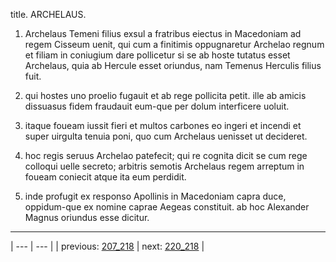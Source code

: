 title. ARCHELAUS.



1. Archelaus Temeni filius exsul a fratribus eiectus in Macedoniam ad regem Cisseum uenit, qui cum a finitimis oppugnaretur Archelao regnum et filiam in coniugium dare pollicetur si se ab hoste tutatus esset Archelaus, quia ab Hercule esset oriundus, nam Temenus Herculis filius fuit.



2. qui hostes uno proelio fugauit et ab rege pollicita petit. ille ab amicis dissuasus fidem fraudauit eum-que per dolum interficere uoluit.



3. itaque foueam iussit fieri et multos carbones eo ingeri et incendi et super uirgulta tenuia poni, quo cum Archelaus uenisset ut decideret.



4. hoc regis seruus Archelao patefecit; qui re cognita dicit se cum rege colloqui uelle secreto; arbitris semotis Archelaus regem arreptum in foueam coniecit atque ita eum perdidit.



5. inde profugit ex responso Apollinis in Macedoniam capra duce, oppidum-que ex nomine caprae Aegeas constituit. ab hoc Alexander Magnus oriundus esse dicitur.



---

| --- | --- |
| previous: [207_218](../207_218/) | next: [220_218](../220_218/) |